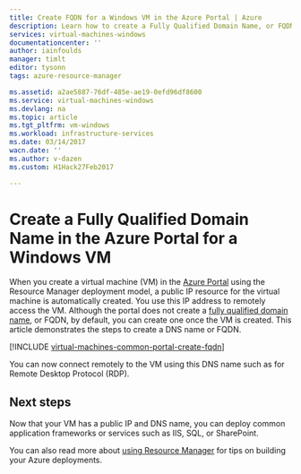 ```yaml
---
title: Create FQDN for a Windows VM in the Azure Portal | Azure
description: Learn how to create a Fully Qualified Domain Name, or FQDN, for a Resource Manager based virtual machine in the Azure Portal.
services: virtual-machines-windows
documentationcenter: ''
author: iainfoulds
manager: timlt
editor: tysonn
tags: azure-resource-manager

ms.assetid: a2ae5887-76df-485e-ae19-0efd96df8600
ms.service: virtual-machines-windows
ms.devlang: na
ms.topic: article
ms.tgt_pltfrm: vm-windows
ms.workload: infrastructure-services
ms.date: 03/14/2017
wacn.date: ''
ms.author: v-dazen
ms.custom: H1Hack27Feb2017

---
```

# Create a Fully Qualified Domain Name in the Azure Portal for a Windows VM

When you create a virtual machine (VM) in the [Azure Portal](https://portal.azure.cn) using the Resource Manager deployment model, a public IP resource for the virtual machine is automatically created. You use this IP address to remotely access the VM. Although the portal does not create a [fully qualified domain name](https://en.wikipedia.org/wiki/Fully_qualified_domain_name), or FQDN, by default, you can create one once the VM is created. This article demonstrates the steps to create a DNS name or FQDN.

[!INCLUDE [virtual-machines-common-portal-create-fqdn](../../../includes/virtual-machines-common-portal-create-fqdn.md)]

You can now connect remotely to the VM using this DNS name such as for Remote Desktop Protocol (RDP).

## Next steps
Now that your VM has a public IP and DNS name, you can deploy common application frameworks or services such as IIS, SQL, or SharePoint.

You can also read more about [using Resource Manager](../../azure-resource-manager/resource-group-overview.md) for tips on building your Azure deployments.
